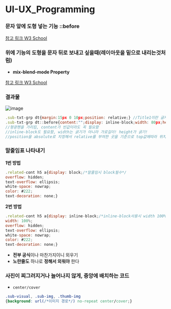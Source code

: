 # UI-UX_Programming

### 문자 앞에 도형 넣는 기능 ::before

[참고 링크 W3 School](https://www.w3schools.com/cssref/sel_before.asp)

### 위에 기능의 도형을 문자 뒤로 보내고 싶을때(레이아웃을 밑으로 내리는것처럼)

- **mix-blend-mode Property**

[참고 링크 W3 School](https://www.w3schools.com/cssref/pr_mix-blend-mode.asp)

### 결과물

![image](https://user-images.githubusercontent.com/70833455/135623711-5d9c4b80-9456-453f-a5f5-0495560d5b04.png)

```jsx
.sub-txt-grp dt{margin:15px 0 10px;position: relative;} //Title1이란 글자를 가리킴, relative 꼭 필요
.sub-txt-grp dt::before{content:"";display: inline-block;width: 80px;height:20px;background-color: yellow;position: absolute;top: 20px; mix-blend-mode: multiply;}
//형광펜을 가리킴, content가 빈값이라도 꼭 필요함
//inline-block도 필요함, width는 굵기가 아니라 가로길이! height가 굵기!
//position을 absolute로 지정해서 relative를 부여한 곳을 기준으로 top값에따라 위치가 달라짐
```

### 말줄임표 나타내기

**1번 방법**

```jsx
.related-cont h5 a{display: block;/*말줄임시 block필수*/
overflow: hidden;
text-overflow: ellipsis; 
white-space: nowrap;
color: #222;
text-decoration: none;}
```

**2번 방법**

```jsx
.related-cont h5 a{display: inline-block;/*inline-block사용시 width 100% 필수*/
width: 100%;
overflow: hidden;
text-overflow: ellipsis; 
white-space: nowrap;
color: #222;
text-decoration: none;}
```

- **전부 공식**이나 마찬가지이니 외우기
- **노란줄도** 하나로 **정해서 외워야** 한다

### 사진이 찌그러지거나 늘어나지 않게, 중앙에 배치하는 코드

- `center/cover`

```css
.sub-visual, .sub-img, .thumb-img 
{background: url(/*이미지 경로*/) no-repeat center/cover;}
```
